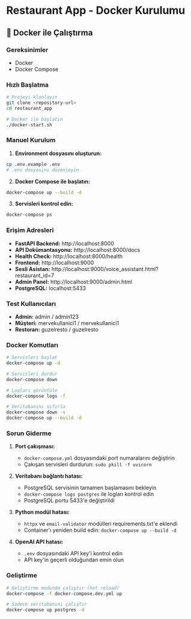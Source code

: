 # Restaurant App - Docker Kurulumu

## 🐳 Docker ile Çalıştırma

### Gereksinimler
- Docker
- Docker Compose

### Hızlı Başlatma

```bash
# Projeyi klonlayın
git clone <repository-url>
cd restaurant_app

# Docker ile başlatın
./docker-start.sh
```

### Manuel Kurulum

1. **Environment dosyasını oluşturun:**
```bash
cp .env.example .env
# .env dosyasını düzenleyin
```

2. **Docker Compose ile başlatın:**
```bash
docker-compose up --build -d
```

3. **Servisleri kontrol edin:**
```bash
docker-compose ps
```

### Erişim Adresleri

- **FastAPI Backend:** http://localhost:8000
- **API Dokümantasyonu:** http://localhost:8000/docs
- **Health Check:** http://localhost:8000/health
- **Frontend:** http://localhost:9000
- **Sesli Asistan:** http://localhost:9000/voice_assistant.html?restaurant_id=7
- **Admin Panel:** http://localhost:9000/admin.html
- **PostgreSQL:** localhost:5433

### Test Kullanıcıları

- **Admin:** admin / admin123
- **Müşteri:** mervekullanici1 / mervekullanici1
- **Restoran:** guzelresto / guzelresto

### Docker Komutları

```bash
# Servisleri başlat
docker-compose up -d

# Servisleri durdur
docker-compose down

# Logları görüntüle
docker-compose logs -f

# Veritabanını sıfırla
docker-compose down -v
docker-compose up --build -d
```

### Sorun Giderme

1. **Port çakışması:**
   - `docker-compose.yml` dosyasındaki port numaralarını değiştirin
   - Çakışan servisleri durdurun: `sudo pkill -f uvicorn`

2. **Veritabanı bağlantı hatası:**
   - PostgreSQL servisinin tamamen başlamasını bekleyin
   - `docker-compose logs postgres` ile logları kontrol edin
   - PostgreSQL portu 5433'e değiştirildi

3. **Python modül hatası:**
   - `httpx` ve `email-validator` modülleri requirements.txt'e eklendi
   - Container'ı yeniden build edin: `docker-compose up --build -d`

4. **OpenAI API hatası:**
   - `.env` dosyasındaki API key'i kontrol edin
   - API key'in geçerli olduğundan emin olun

### Geliştirme

```bash
# Geliştirme modunda çalıştır (hot reload)
docker-compose -f docker-compose.dev.yml up

# Sadece veritabanını çalıştır
docker-compose up postgres -d
```
